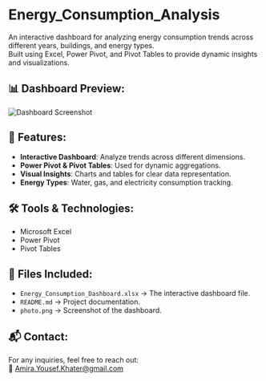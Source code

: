  # Energy_Consumption_Analysis  
An interactive dashboard for analyzing energy consumption trends across different years, buildings, and energy types.  
Built using Excel, Power Pivot, and Pivot Tables to provide dynamic insights and visualizations.  

## 📊 Dashboard Preview:  
 ![Dashboard Screenshot](https://github.com/AmiraKhater/Energy_Consumption_Analysis/blob/main/photo.png?raw=true)

## 📌 Features:
- **Interactive Dashboard**: Analyze trends across different dimensions.  
- **Power Pivot & Pivot Tables**: Used for dynamic aggregations.  
- **Visual Insights**: Charts and tables for clear data representation.  
- **Energy Types**: Water, gas, and electricity consumption tracking.  

## 🛠 Tools & Technologies:
- Microsoft Excel  
- Power Pivot  
- Pivot Tables  

## 📂 Files Included:
- `Energy_Consumption_Dashboard.xlsx` → The interactive dashboard file.  
- `README.md` → Project documentation.  
- `photo.png` → Screenshot of the dashboard.  

## 📬 Contact:
For any inquiries, feel free to reach out:  
📧 Amira.Yousef.Khater@gmail.com  

 
 
